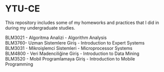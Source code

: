 # YTU-CE
This repository includes some of my homeworks and practices that I did in during my undergraduate studies.

BLM3021 - Algoritma Analizi - Algorithm Analysis\
BLM3760- Uzman Sistemlere Giriş - Introduction to Expert Systems\
BLM3031 - Mikroişlemci Sistemleri - Microprocessor Systems\
BLM4800 - Veri Madenciliğine Giriş - Introduction to Data Mining\
BLM3520 - Mobil Programlamaya Giriş - Introduction to Mobile Programming
